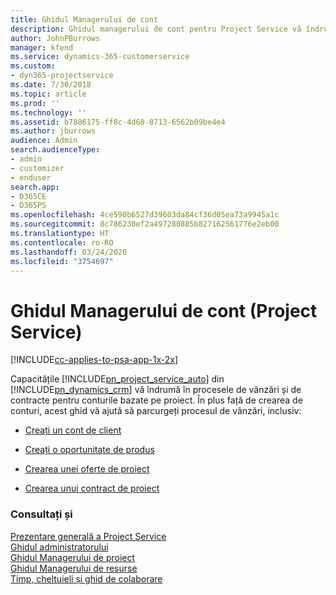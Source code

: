 ```yaml
---
title: Ghidul Managerului de cont
description: Ghidul managerului de cont pentru Project Service vă îndrumă în procesele de vânzări și de contracte pentru conturile bazate pe proiect
author: JohnPBurrows
manager: kfend
ms.service: dynamics-365-customerservice
ms.custom:
- dyn365-projectservice
ms.date: 7/30/2018
ms.topic: article
ms.prod: ''
ms.technology: ''
ms.assetid: b7886175-ff8c-4d60-8713-6562b09be4e4
ms.author: jburrows
audience: Admin
search.audienceType:
- admin
- customizer
- enduser
search.app:
- D365CE
- D365PS
ms.openlocfilehash: 4ce590b6527d39603da84cf36d05ea73a9945a1c
ms.sourcegitcommit: 8c786230ef2a497280885b827162561776e2eb00
ms.translationtype: HT
ms.contentlocale: ro-RO
ms.lasthandoff: 03/24/2020
ms.locfileid: "3754697"
---
```

# <a name="account-manager-guide-project-service"></a>Ghidul Managerului de cont (Project Service)

[!INCLUDE[cc-applies-to-psa-app-1x-2x](../includes/cc-applies-to-psa-app-1x-2x.md)]

Capacitățile [!INCLUDE[pn_project_service_auto](../includes/pn-project-service-auto.md)] din [!INCLUDE[pn_dynamics_crm](../includes/pn-dynamics-crm.md)] vă îndrumă în procesele de vânzări și de contracte pentru conturile bazate pe proiect. În plus față de crearea de conturi, acest ghid vă ajută să parcurgeți procesul de vânzări, inclusiv:  
  
-   [Creați un cont de client](../project-service/create-customer-account.md)  
  
-   [Creați o oportunitate de produs](../project-service/create-project-opportunity.md)  
  
-   [Crearea unei oferte de proiect](../project-service/create-project-quote.md)  
  
-   [Crearea unui contract de proiect](../project-service/create-project-contract.md)  
  
  
### <a name="see-also"></a>Consultați și  
 [Prezentare generală a Project Service](../project-service/overview.md)   
 [Ghidul administratorului](../project-service/admin-guide.md)   
 [Ghidul Managerului de proiect](../project-service/project-manager-guide.md)   
 [Ghidul Managerului de resurse](../project-service/resource-manager-guide.md)   
 [Timp, cheltuieli și ghid de colaborare](../project-service/time-expense-collaboration-guide.md)
